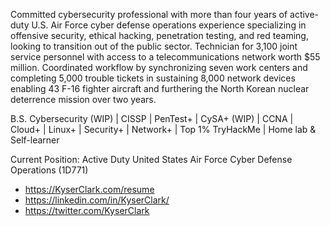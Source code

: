 Committed cybersecurity professional with more than four years of active-duty U.S. Air Force cyber defense operations experience specializing in offensive security, ethical hacking, penetration testing, and red teaming, looking to transition out of the public sector. Technician for 3,100 joint service personnel with access to a telecommunications network worth $55 million. Coordinated workflow by synchronizing seven work centers and completing 5,000 trouble tickets in sustaining 8,000 network devices enabling 43 F-16 fighter aircraft and furthering the North Korean nuclear deterrence mission over two years.

B.S. Cybersecurity (WIP) | CISSP | PenTest+ | CySA+ (WIP) | CCNA | Cloud+ | Linux+ | Security+ | Network+ | Top 1% TryHackMe | Home lab & Self-learner

Current Position: Active Duty United States Air Force Cyber Defense Operations (1D771) 

* https://KyserClark.com/resume
* https://linkedin.com/in/KyserClark/
* https://twitter.com/KyserClark

<!---
KyserClark/KyserClark is a ✨ special ✨ repository because its `README.md` (this file) appears on your GitHub profile.
You can click the Preview link to take a look at your changes.
--->
